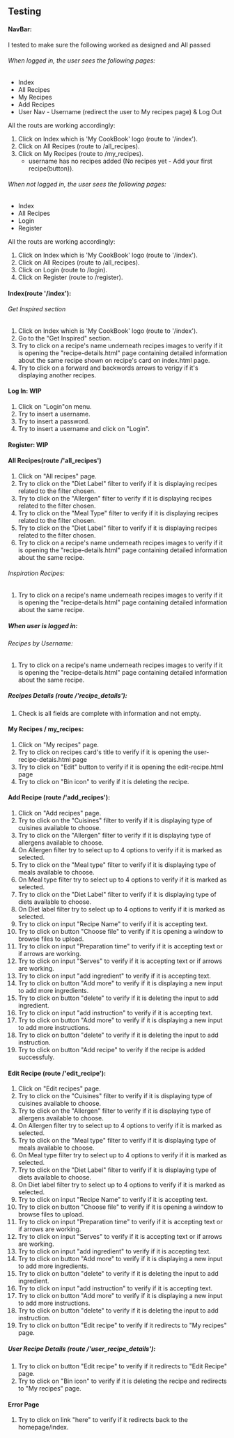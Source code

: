 ## Testing

#### NavBar:
I tested to make sure the following worked as designed and All passed

###### When logged in, the user sees the following pages:
- Index
- All Recipes
- My Recipes
- Add Recipes
- User Nav - Username (redirect the user to My recipes page) & Log Out

All the routs are working accordingly:
1. Click on Index which is 'My CookBook' logo (route to '/index').
2. Click on All Recipes (route to /all_recipes).
3. Click on My Recipes (route to /my_recipes).
   - username has no recipes added (No recipes yet - Add your first recipe(button)).

###### When not logged in, the user sees the following pages:
- Index
- All Recipes
- Login
- Register

All the routs are working accordingly:
1. Click on Index which is 'My CookBook' logo (route to '/index').
2. Click on All Recipes (route to /all_recipes).
3. Click on Login (route to /login).
4. Click on Register (route to /register).

#### Index(route '/index'):
###### Get Inspired section
1. Click on Index which is 'My CookBook' logo (route to '/index').
2. Go to the "Get Inspired" section.
3. Try to click on a recipe's name underneath recipes images to verify if it is opening the "recipe-details.html" page containing detailed information about the same recipe shown on recipe's card on index.html page.
4. Try to click on a forward and backwords arrows to verigy if it's displaying another recipes.

#### Log In: WIP
1. Click on "Login"on menu.
2. Try to insert a username. 
3. Try to insert a password. 
4. Try to insert a username and click on "Login".

#### Register: WIP


#### All Recipes(route /'all_recipes')
1. Click on "All recipes" page.
2. Try to click on the "Diet Label" filter to verify if it is displaying recipes related to the filter chosen.
3. Try to click on the "Allergen" filter to verify if it is displaying recipes related to the filter chosen.
4. Try to click on the "Meal Type" filter to verify if it is displaying recipes related to the filter chosen.
5. Try to click on the "Diet Label" filter to verify if it is displaying recipes related to the filter chosen.
6. Try to click on a recipe's name underneath recipes images to verify if it is opening the "recipe-details.html" page containing detailed information about the same recipe.

###### Inspiration Recipes:
1. Try to click on a recipe's name underneath recipes images to verify if it is opening the "recipe-details.html" page containing detailed information about the same recipe.

##### When user is logged in:
###### Recipes by Username:
1. Try to click on a recipe's name underneath recipes images to verify if it is opening the "recipe-details.html" page containing detailed information about the same recipe.

##### Recipes Details (route /'recipe_details'):
1. Check is all fields are complete with information and not empty.

#### My Recipes / my_recipes:
1. Click on "My recipes" page.
2. Try to click on recipes card's title to verify if it is opening the user-recipe-detais.html page
3. Try to click on "Edit" button to verify if it is opening the edit-recipe.html page 
4. Try to click on "Bin icon" to verify if it is deleting the recipe.

#### Add Recipe (route /'add_recipes'):
1. Click on "Add recipes" page.
2. Try to click on the "Cuisines" filter to verify if it is displaying type of cuisines available to choose.
3. Try to click on the "Allergen" filter to verify if it is displaying type of allergens available to choose.
4. On Allergen filter try to select up to 4 options to verify if it is marked as selected.
5. Try to click on the "Meal type" filter to verify if it is displaying type of meals available to choose.
6. On Meal type filter try to select up to 4 options to verify if it is marked as selected.
7. Try to click on the "Diet Label" filter to verify if it is displaying type of diets available to choose.
8. On Diet label filter try to select up to 4 options to verify if it is marked as selected.
9. Try to click on input "Recipe Name" to verify if it is accepting text.
10. Try to click on button "Choose file" to verify if it is opening a window to browse files to upload.
11. Try to click on input "Preparation time" to verify if it is accepting text or if arrows are working.
12. Try to click on input "Serves" to verify if it is accepting text or if arrows are working.
13. Try to click on input "add ingredient" to verify if it is accepting text.
14. Try to click on button "Add more" to verify if it is displaying a new input to add more ingredients.
16. Try to click on button "delete" to verify if it is deleting the input to add ingredient.
17. Try to click on input "add instruction" to verify if it is accepting text.
18. Try to click on button "Add more" to verify if it is displaying a new input to add more instructions.
19. Try to click on button "delete" to verify if it is deleting the input to add instruction.
20. Try to click on button "Add recipe" to verify if the recipe is added successfuly. 


#### Edit Recipe (route /'edit_recipe'):
1. Click on "Edit recipes" page.
2. Try to click on the "Cuisines" filter to verify if it is displaying type of cuisines available to choose.
3. Try to click on the "Allergen" filter to verify if it is displaying type of allergens available to choose.
4. On Allergen filter try to select up to 4 options to verify if it is marked as selected.
5. Try to click on the "Meal type" filter to verify if it is displaying type of meals available to choose.
6. On Meal type filter try to select up to 4 options to verify if it is marked as selected.
7. Try to click on the "Diet Label" filter to verify if it is displaying type of diets available to choose.
8. On Diet label filter try to select up to 4 options to verify if it is marked as selected.
9. Try to click on input "Recipe Name" to verify if it is accepting text.
10. Try to click on button "Choose file" to verify if it is opening a window to browse files to upload.
11. Try to click on input "Preparation time" to verify if it is accepting text or if arrows are working.
12. Try to click on input "Serves" to verify if it is accepting text or if arrows are working.
13. Try to click on input "add ingredient" to verify if it is accepting text.
14. Try to click on button "Add more" to verify if it is displaying a new input to add more ingredients.
16. Try to click on button "delete" to verify if it is deleting the input to add ingredient.
17. Try to click on input "add instruction" to verify if it is accepting text.
18. Try to click on button "Add more" to verify if it is displaying a new input to add more instructions.
19. Try to click on button "delete" to verify if it is deleting the input to add instruction.
20. Try to click on button "Edit recipe" to verify if it redirects to "My recipes" page.

##### User Recipe Details (route /'user_recipe_details'):
1. Try to click on button "Edit recipe" to verify if it redirects to "Edit Recipe" page.
2. Try to click on "Bin icon" to verify if it is deleting the recipe and redirects to "My recipes" page.

#### Error Page
1. Try to click on link "here" to verify if it redirects back to the homepage/index.